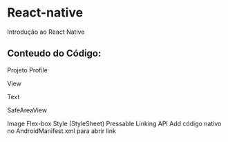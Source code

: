 # React-native
Introdução ao React Native
## Conteudo do Código:
Projeto Profile

View

Text

SafeAreaView

Image
Flex-box
Style (StyleSheet)
Pressable
Linking API
Add código nativo no AndroidManifest.xml para abrir link
